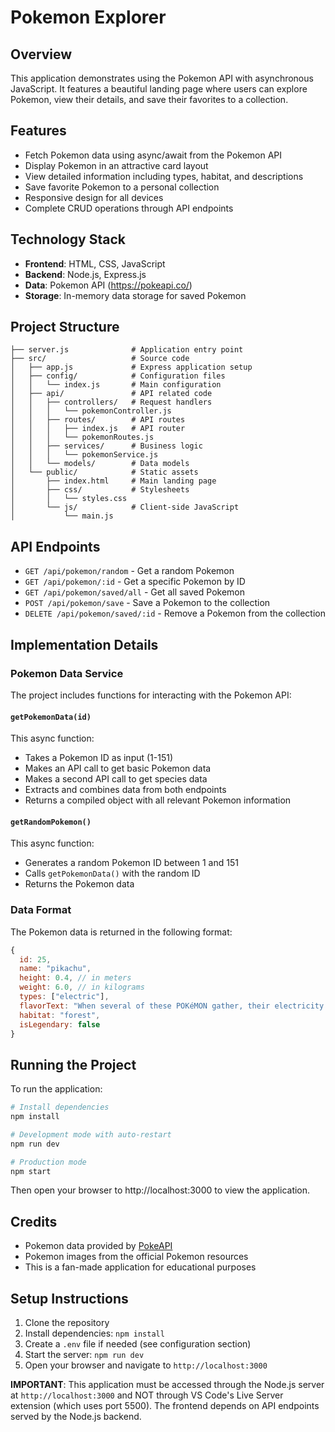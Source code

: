 # Pokemon Explorer

## Overview

This application demonstrates using the Pokemon API with asynchronous JavaScript. It features a beautiful landing page where users can explore Pokemon, view their details, and save their favorites to a collection.

## Features

- Fetch Pokemon data using async/await from the Pokemon API
- Display Pokemon in an attractive card layout
- View detailed information including types, habitat, and descriptions
- Save favorite Pokemon to a personal collection
- Responsive design for all devices
- Complete CRUD operations through API endpoints

## Technology Stack

- **Frontend**: HTML, CSS, JavaScript
- **Backend**: Node.js, Express.js
- **Data**: Pokemon API (https://pokeapi.co/)
- **Storage**: In-memory data storage for saved Pokemon

## Project Structure

```
├── server.js              # Application entry point
├── src/                   # Source code
│   ├── app.js             # Express application setup
│   ├── config/            # Configuration files
│   │   └── index.js       # Main configuration
│   ├── api/               # API related code
│   │   ├── controllers/   # Request handlers
│   │   │   └── pokemonController.js
│   │   ├── routes/        # API routes
│   │   │   ├── index.js   # API router
│   │   │   └── pokemonRoutes.js
│   │   ├── services/      # Business logic
│   │   │   └── pokemonService.js
│   │   └── models/        # Data models
│   └── public/            # Static assets
│       ├── index.html     # Main landing page
│       ├── css/           # Stylesheets
│       │   └── styles.css
│       └── js/            # Client-side JavaScript
│           └── main.js
```

## API Endpoints

- `GET /api/pokemon/random` - Get a random Pokemon
- `GET /api/pokemon/:id` - Get a specific Pokemon by ID
- `GET /api/pokemon/saved/all` - Get all saved Pokemon
- `POST /api/pokemon/save` - Save a Pokemon to the collection
- `DELETE /api/pokemon/saved/:id` - Remove a Pokemon from the collection

## Implementation Details

### Pokemon Data Service

The project includes functions for interacting with the Pokemon API:

#### `getPokemonData(id)`

This async function:

- Takes a Pokemon ID as input (1-151)
- Makes an API call to get basic Pokemon data
- Makes a second API call to get species data
- Extracts and combines data from both endpoints
- Returns a compiled object with all relevant Pokemon information

#### `getRandomPokemon()`

This async function:

- Generates a random Pokemon ID between 1 and 151
- Calls `getPokemonData()` with the random ID
- Returns the Pokemon data

### Data Format

The Pokemon data is returned in the following format:

```javascript
{
  id: 25,
  name: "pikachu",
  height: 0.4, // in meters
  weight: 6.0, // in kilograms
  types: ["electric"],
  flavorText: "When several of these POKéMON gather, their electricity could build and cause lightning storms.",
  habitat: "forest",
  isLegendary: false
}
```

## Running the Project

To run the application:

```bash
# Install dependencies
npm install

# Development mode with auto-restart
npm run dev

# Production mode
npm start
```

Then open your browser to http://localhost:3000 to view the application.

## Credits

- Pokemon data provided by [PokeAPI](https://pokeapi.co/)
- Pokemon images from the official Pokemon resources
- This is a fan-made application for educational purposes

## Setup Instructions

1. Clone the repository
2. Install dependencies: `npm install`
3. Create a `.env` file if needed (see configuration section)
4. Start the server: `npm run dev`
5. Open your browser and navigate to `http://localhost:3000`

**IMPORTANT**: This application must be accessed through the Node.js server at `http://localhost:3000` and NOT through VS Code's Live Server extension (which uses port 5500). The frontend depends on API endpoints served by the Node.js backend.
